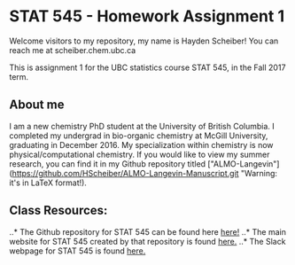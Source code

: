 # STAT 545 - Homework Assignment 1

Welcome visitors to my repository, my name is Hayden Scheiber! You can reach me at scheiber.chem.ubc.ca

This is assignment 1 for the UBC statistics course STAT 545, in the Fall 2017 term.

## About me
I am a new chemistry PhD student at the University of British Columbia. I completed my undergrad in bio-organic chemistry at McGill University, graduating in December 2016.
My specialization within chemistry is now physical/computational chemistry. If you would like to view my summer research, you can find it in my Github repository titled ["ALMO-Langevin"](https://github.com/HScheiber/ALMO-Langevin-Manuscript.git "Warning: it's in LaTeX format!).


## Class Resources:
..* The Github repository for STAT 545 can be found here [here!](https://github.com/STAT545-UBC/STAT545-UBC.github.io.git "STAT 545 Respoitory")
..* The main website for STAT 545 created by that repository is found [here.](http://stat545.com/ "STAT 545 Main Webpage")
..* The Slack webpage for STAT 545 is found [here.](https://stat545-2017.slack.com "STAT 545 Slack Webpage")

